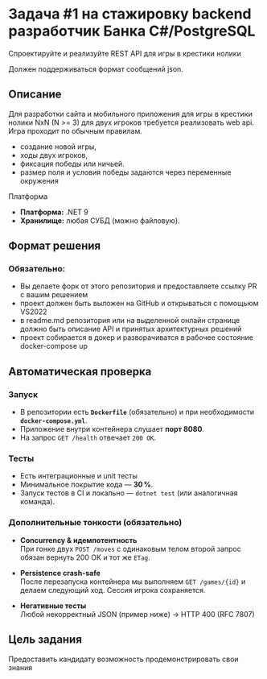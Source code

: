 # Задача #1 на стажировку backend разработчик Банка C#/PostgreSQL

Спроектируйте и реализуйте REST API для игры в крестики нолики

Должен поддерживаться формат сообщений json. 

## Описание

Для разработки сайта и мобильного приложения для игры в крестики нолики NxN (N >= 3) для двух игроков требуется реализовать web api. Игра проходит по обычным правилам.

- создание новой игры,
- ходы двух игроков,
- фиксация победы или ничьей.
- размер поля и условия победы задаются через переменные окружения

Платформа

- **Платформа:** .NET 9
- **Хранилище:** любая СУБД (можно файловую).

## Формат решения

### Обязательно:

- Вы делаете форк от этого репозитория и предоставляете ссылку PR с вашим решением
- проект должен быть выложен на GitHub и открываться с помощьюм VS2022
- в readme.md репозитория или на выделенной онлайн странице должно быть описание API и принятых архитектурных решений
- проект собирается в докер и разворачиватся в рабочее состояние docker-compose up

## Автоматическая проверка

### Запуск

- В репозитории есть **`Dockerfile`** (обязательно) и при необходимости **`docker-compose.yml`**.
- Приложение внутри контейнера слушает **порт 8080**.
- На запрос `GET /health` отвечает `200 OK`.

### Тесты

- Есть интеграционные и unit тесты
- Минимальное покрытие кода — **30 %**.
- Запуск тестов в CI и локально — `dotnet test` (или аналогичная команда).

### Дополнительные тонкости (обязательно)

- **Concurrency & идемпотентность**  
   При гонке двух `POST /moves` с одинаковым телом второй запрос обязан вернуть 200 OK и тот же `ETag`.

- **Persistence crash-safe**  
   После перезапуска контейнера мы выполняем `GET /games/{id}` и делаем следующий ход. Сессия игрока сохраняется.

- **Негативные тесты**  
   Любой некорректный JSON (пример ниже) → HTTP 400 (RFC 7807)

## Цель задания

Предоставить кандидату возможность продемонстрировать свои знания
